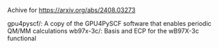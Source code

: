 Achive for https://arxiv.org/abs/2408.03273

gpu4pyscf/: A copy of the GPU4PySCF software that enables periodic QM/MM calculations
wb97x-3c/:  Basis and ECP for the wB97X-3c functional
